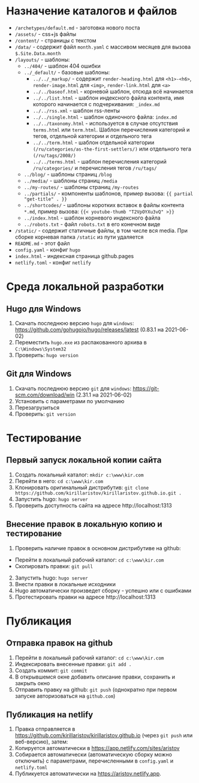 # Назначение каталогов и файлов

* `/archetypes/default.md` - заготовка нового поста
* `/assets/` - сss+js файлы
* `/content/` - страницы с текстом
* `/data/` - содержит файл `month.yaml` с массивом месяцев для вызова `$.Site.Data.month`
* `/layouts/` - шаблоны:
  * `../404/` - шаблон 404 ошибки
  * `../_default/` - базовые шаблоны:
    * `../../_markup/` - содержит `render-heading.html` для `<h1>-<h6>`, `render-image.html` для `<img>`, `render-link.html` для `<a>`
    * `../../baseof.html` - корневой шаблон, отсюда всё начинается
    * `../../list.html` - шаблон индексного файла контента, имя которого начинается с подчеркивания: `_index.md`
    * `../../rss.xml` - шаблон rss-ленты
    * `../../single.html` - шаблон одиночного файла: `index.md`
    * `../../taxonomy.html` - используется в случае отсутствия `terms.html` или `term.html`. Шаблон перечисления категорий и тегов, отдельной категории и отдельного тега
    * `../../term.html` - шаблон отдельной категории `(/ru/categories/as-the-first-settlers/)` или отдельного тега `(/ru/tags/2008/)`
    * `../../terms.html` - шаблон перечисления категорий `/ru/categories/` и перечисления тегов `/ru/tags/`
  * `../blog/` - шаблоны страниц `/blog`
  * `../media/` - шаблоны страниц `/media`
  * `../my-routes/` - шаблоны страниц `/my-routes`
  * `../partials/` - компоненты шаблонов, пример вызова: `{{ partial "get-title" . }}`
  * `../shortcodes/` - шаблоны коротких вставок в файлы контента `*.md`, пример вызова: `{{< youtube-thumb "T2VpOYXu3vQ" >}}`
  * `../index.html` - шаблон корневого индексного файла
  * `../robots.txt` - файл `robots.txt` в его конечном виде
* `/static/` - содержит статичные файлы, в том числе вся media. При сборке корневая папка `/static` из пути удаляется
* `README.md` - этот файл
* `config.yaml` - конфиг `hugo`
* `index.html` - индексная страница github.pages
* `netlify.toml` - конфиг `netlify`


# Среда локальной разработки

## Hugo для Windows

1. Скачать последнюю версию `hugo` для `windows`: https://github.com/gohugoio/hugo/releases/latest (0.83.1 на 2021-06-02)
2. Переместить `hugo.exe` из распакованного архива в `C:\Windows\System32`
3. Проверить: `hugo version`

## Git для Windows

1. Скачать последнюю версию `git` для `windows`: https://git-scm.com/download/win (2.31.1 на 2021-06-02)
2. Установить с параметрами по умолчанию
3. Перезагрузиться
4. Проверить: `git version`


# Тестирование

## Первый запуск локальной копии сайта

1. Создать локальный каталог: `mkdir c:\www\kir.com`
2. Перейти в него: `cd c:\www\kir.com`
3. Клонировать оригинальный дистрибутив: `git clone https://github.com/kirillaristov/kirillaristov.github.io.git .`
4. Запустить hugo: `hugo server`
5. Проверить доступность сайта на адресе http://localhost:1313

## Внесение правок в локальную копию и тестирование

1. Проверить наличие правок в основном дистрибутиве на github:
  * Перейти в локальный рабочий каталог: `cd c:\www\kir.com`
  * Скопировать правки: `git pull`
2. Запустить hugo: `hugo server`
3. Внести правки в локальные исходники
4. Hugo автоматически произведет сборку - успешно или с ошибками
5. Протестировать правки на адресе http://localhost:1313


#  Публикация

## Отправка правок на github

1. Перейти в локальный рабочий каталог: `cd c:\www\kir.com`
2. Индексировать внесенные правки: `git add .`
3. Создать коммит: `git commit`
4. В открывшемся окне добавить описание правки, сохранить и закрыть окно
5. Отправить правку на github: `git push` (однократно при первом запуске авторизоваться на `github.com`)

## Публикация на netlify

1. Правка отправляется в https://github.com/kirillaristov/kirillaristov.github.io (через `git push` или веб-версию), затем:
2. Копируется автоматически в https://app.netlify.com/sites/aristov
3. Собирается автоматически (автоматическую сборку можно отключить) с параметрами, перечисленными в `config.yaml` и `netlify.toml`
4. Публикуется автоматически на https://aristov.netlify.app.
